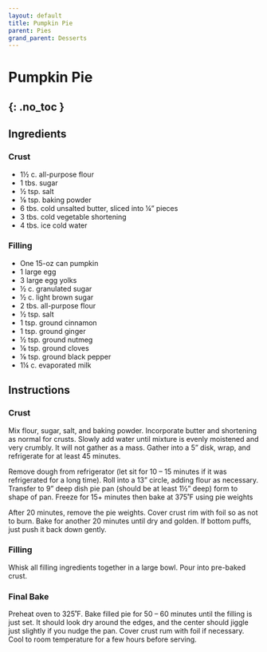 ```yaml
---
layout: default
title: Pumpkin Pie
parent: Pies
grand_parent: Desserts
---
```


# Pumpkin Pie
{: .no_toc }
---

## Ingredients
### Crust

<ul>
	<li>1½ c. all-purpose flour</li>
	<li>1 tbs. sugar</li>
	<li>½ tsp. salt</li>
	<li>⅛ tsp. baking powder</li>
	<li>6 tbs. cold unsalted butter, sliced into ¼” pieces</li>
	<li>3 tbs. cold vegetable shortening</li>
	<li>4 tbs. ice cold water</li>
</ul>

### Filling

<ul>
	<li>One 15-oz can pumpkin</li>
	<li>1 large egg</li>
	<li>3 large egg yolks</li>
	<li>½ c. granulated sugar</li>
	<li>½ c. light brown sugar</li>
	<li>2 tbs. all-purpose flour</li>
	<li>½ tsp. salt</li>
	<li>1 tsp. ground cinnamon</li>
	<li>1 tsp. ground ginger</li>
	<li>½ tsp. ground nutmeg</li>
	<li>⅛ tsp. ground cloves</li>
	<li>⅛ tsp. ground black pepper</li>
	<li>1¼ c. evaporated milk</li>
</ul>
	
## Instructions
### Crust

Mix flour, sugar, salt, and baking powder. Incorporate butter and shortening as normal for crusts. Slowly add water until mixture is evenly moistened and very crumbly. It will not gather as a mass. Gather into a 5” disk, wrap, and refrigerate for at least 45 minutes.

Remove dough from refrigerator (let sit for 10 – 15 minutes if it was refrigerated for a long time). Roll into a 13” circle, adding flour as necessary. Transfer to 9” deep dish pie pan (should be at least 1½” deep) form to shape of pan. Freeze for 15+ minutes then bake at 375˚F using pie weights

After 20 minutes, remove the pie weights. Cover crust rim with foil so as not to burn. Bake for another 20 minutes until dry and golden. If bottom puffs, just push it back down gently.

### Filling

Whisk all filling ingredients together in a large bowl. Pour into pre-baked crust.

### Final Bake

Preheat oven to 325˚F. Bake filled pie for 50 – 60 minutes until the filling is just set. It should look dry around the edges, and the center should jiggle just slightly if you nudge the pan. Cover crust rum with foil if necessary. Cool to room temperature for a few hours before serving.

